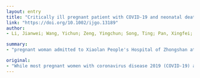 ```yaml
---
layout: entry
title: "Critically ill pregnant patient with COVID-19 and neonatal death within two hours of birth"
link: "https://doi.org/10.1002/ijgo.13189"
author:
- Li, Jianwei; Wang, Yichun; Zeng, Yingchun; Song, Ting; Pan, Xingfei; Jia, Mingwang; He, Fang; Hou, Liusheng; Li, Bingfei; He, Shuming; Chen, Dunjin

summary:
- "pregnant woman admitted to Xiaolan People's Hospital of Zhongshan at 35+2 weeks of pregnancy with no known comorbidity or history of chronic illness. Onset of symptoms began with a sore throat and dry cough for 4??days, followed by fever and dyspnea for half a day. The present report describes a critical case of COVID-19 in a pregnant woman."

original:
- "While most pregnant women with coronavirus disease 2019 (COVID-19) appear to experience a milder clinical course [1,2], the present report describes a critical case of COVID-19 in a pregnant woman. We discuss the identification, diagnosis, disease progression, and treatment outcome in a 31-year-old pregnant woman admitted to Xiaolan People's Hospital of Zhongshan at 35+2 weeks of pregnancy with no known comorbidity or history of chronic illness. Onset of symptoms in the patient began with a sore throat and dry cough for 4??days, followed by fever and dyspnea for half a day."
---
```


